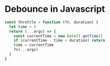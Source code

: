 # Debounce in Javascript

```js
const throttle = function (fn, duration) {
  let time = 0
  return (...args) => {
    const currentTime = new Date().getTime()
    if (currentTime - time < duration) return
    time = currentTime
    fn(...args)
  }
}
```

&nbsp;
